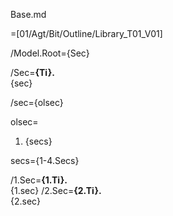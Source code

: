 Base.md

=[01/Agt/Bit/Outline/Library_T01_V01]

/Model.Root={Sec}

/Sec=<b>{Ti}.</b><br>{sec}

/sec={olsec}

olsec=<ol><li>{secs}</li></ol>
secs={1-4.Secs}

/1.Sec=<b>{1.Ti}.</b><br>{1.sec}
/2.Sec=<b>{2.Ti}.</b><br>{2.sec}